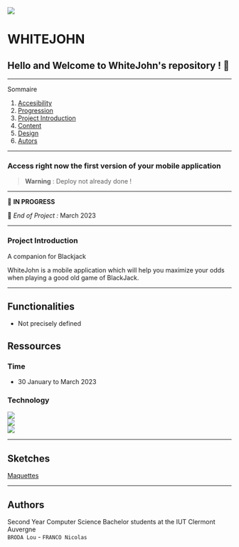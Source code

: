 ![](images_readme/Banniere_WhiteJohn.png)   

# **WHITEJOHN**

## Hello and Welcome to WhiteJohn's repository ! 👋

*******

Sommaire 
 1. [Accesibility](#acces)
 2. [Progression](#progression)
 3. [Project Introduction](#presentation)
 4. [Content](#contenu)
 5. [Design](#conception)
 6. [Autors](#auteurs)

*******

<div id='acces'/>

### Access right now the first version of your mobile application

> **Warning** : Deploy not already done !  

*******
<div id='progression'/>

🚧  __IN PROGRESS__

📆  _End of Project :_ March 2023 

*******

<div id='presentation'/>

### **Project Introduction**

A companion for Blackjack      

WhiteJohn is a mobile application which will help you maximize your odds when playing a good old game of BlackJack.    

*******

<div id='contenu'/>

## Functionalities

- Not precisely defined

## Ressources

### Time
- 30 January to March 2023    

      
 ### Technology

![](https://img.shields.io/badge/React_Native-20232A?style=for-the-badge&logo=react&logoColor=61DAFB)   
![](https://img.shields.io/badge/TypeScript-007ACC?style=for-the-badge&logo=typescript&logoColor=white)     
![](https://img.shields.io/badge/JavaScript-323330?style=for-the-badge&logo=javascript&logoColor=F7DF1E)   
    

*******

<div id='conception'/>

## Sketches

[Maquettes](https://www.canva.com/design/DAFY2ryev9M/G4miZcC6bDw0IBEqXj71dw/view?utm_content=DAFY2ryev9M&utm_campaign=designshare&utm_medium=link&utm_source=publishsharelink)

*******

<div id='auteurs'/>

## Authors

Second Year Computer Science Bachelor students at the IUT Clermont Auvergne   
`BRODA Lou` - `FRANCO Nicolas`